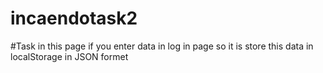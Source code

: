 # incaendotask2

#Task 
in this page if you enter data in log in page
so it is store this data in localStorage in JSON formet
